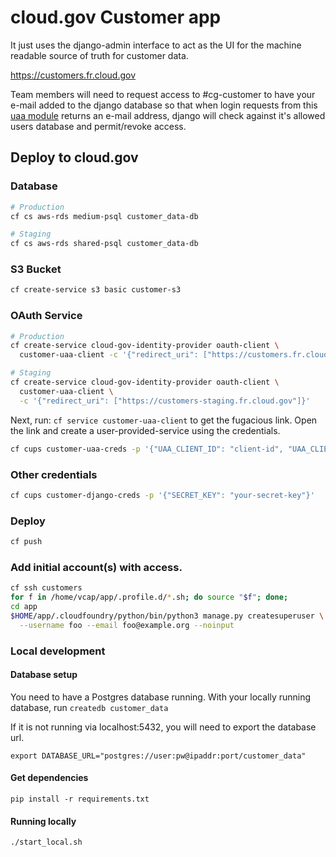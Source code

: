 # cloud.gov Customer app

It just uses the django-admin interface to act as the UI for the machine
readable source of truth for customer data.

https://customers.fr.cloud.gov

Team members will need to request access to #cg-customer to have your e-mail
added to the django database so that when login requests from this
[uaa module](https://github.com/18F/cg-django-uaa) returns an e-mail address,
django will check against it's allowed users database and permit/revoke access.

## Deploy to cloud.gov

### Database

```sh
# Production
cf cs aws-rds medium-psql customer_data-db

# Staging
cf cs aws-rds shared-psql customer_data-db
```

### S3 Bucket

```sh
cf create-service s3 basic customer-s3
```

### OAuth Service

```sh
# Production
cf create-service cloud-gov-identity-provider oauth-client \
  customer-uaa-client -c '{"redirect_uri": ["https://customers.fr.cloud.gov"]}'

# Staging
cf create-service cloud-gov-identity-provider oauth-client \
  customer-uaa-client \
  -c '{"redirect_uri": ["https://customers-staging.fr.cloud.gov"]}'
```

Next, run: `cf service customer-uaa-client` to get the fugacious link. Open the
link and create a user-provided-service using the credentials.

```sh
cf cups customer-uaa-creds -p '{"UAA_CLIENT_ID": "client-id", "UAA_CLIENT_SECRET": "client_secret"}'
```

### Other credentials
```sh
cf cups customer-django-creds -p '{"SECRET_KEY": "your-secret-key"}'
```

### Deploy

```sh
cf push
```

### Add initial account(s) with access.

```sh
cf ssh customers
for f in /home/vcap/app/.profile.d/*.sh; do source "$f"; done;
cd app
$HOME/app/.cloudfoundry/python/bin/python3 manage.py createsuperuser \
  --username foo --email foo@example.org --noinput
```

### Local development

#### Database setup
You need to have a Postgres database running. With your locally running
database, run `createdb customer_data`

If it is not running via localhost:5432, you will need to export the database
url.

```
export DATABASE_URL="postgres://user:pw@ipaddr:port/customer_data"
```

#### Get dependencies

`pip install -r requirements.txt`

#### Running locally

`./start_local.sh`
